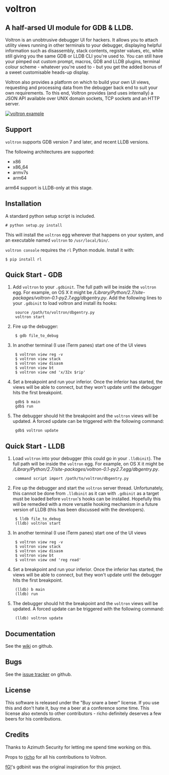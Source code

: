 voltron
=======

A half-arsed UI module for GDB & LLDB.
--------------------------------------

Voltron is an unobtrusive debugger UI for hackers. It allows you to attach utility views running in other terminals to your debugger, displaying helpful information such as disassembly, stack contents, register values, etc, while still giving you the same GDB or LLDB CLI you're used to. You can still have your pimped out custom prompt, macros, GDB and LLDB plugins, terminal colour scheme - whatever you're used to - but you get the added bonus of a sweet customisable heads-up display.

Voltron also provides a platform on which to build your own UI views, requesting and processing data from the debugger back end to suit your own requirements. To this end, Voltron provides (and uses internally) a JSON API available over UNIX domain sockets, TCP sockets and an HTTP server.

[![voltron example](http://ho.ax/voltron.png)](#example)

Support
-------

`voltron` supports GDB version 7 and later, and recent LLDB versions.

The following architectures are supported:
* x86
* x86_64
* armv7s
* arm64

arm64 support is LLDB-only at this stage.

Installation
------------

A standard python setup script is included.

    # python setup.py install

This will install the `voltron` egg wherever that happens on your system, and an executable named `voltron` to `/usr/local/bin/`.

`voltron console` requires the `rl` Python module. Install it with:

    $ pip install rl

Quick Start - GDB
-----------------

1. Add `voltron` to your `.gdbinit`. The full path will be inside the `voltron` egg. For example, on OS X it might be */Library/Python/2.7/site-packages/voltron-0.1-py2.7.egg/dbgentry.py*. Add the following lines to your `.gdbinit` to load voltron and install its hooks:

        source /path/to/voltron/dbgentry.py
        voltron start

2. Fire up the debugger:

        $ gdb file_to_debug

3. In another terminal (I use iTerm panes) start one of the UI views

        $ voltron view reg -v
        $ voltron view stack
        $ voltron view disasm
        $ voltron view bt
        $ voltron view cmd 'x/32x $rip'

4. Set a breakpoint and run your inferior. Once the inferior has started, the views will be able to connect, but they won't update until the debugger hits the first breakpoint.

        gdb$ b main
        gdb$ run

5. The debugger should hit the breakpoint and the `voltron` views will be updated. A forced update can be triggered with the following command:

        gdb$ voltron update

Quick Start - LLDB
------------------

1. Load `voltron` into your debugger (this could go in your `.lldbinit`). The full path will be inside the `voltron` egg. For example, on OS X it might be */Library/Python/2.7/site-packages/voltron-0.1-py2.7.egg/dbgentry.py*.

        command script import /path/to/voltron/dbgentry.py

2. Fire up the debugger and start the `voltron` server thread. Unfortunately, this cannot be done from `.lldbinit` as it can with `.gdbinit` as a target must be loaded before `voltron`'s hooks can be installed. Hopefully this will be remedied with a more versatile hooking mechanism in a future version of LLDB (this has been discussed with the developers).

        $ lldb file_to_debug
        (lldb) voltron start

3. In another terminal (I use iTerm panes) start one of the UI views

        $ voltron view reg -v
        $ voltron view stack
        $ voltron view disasm
        $ voltron view bt
        $ voltron view cmd 'reg read'

4. Set a breakpoint and run your inferior. Once the inferior has started, the views will be able to connect, but they won't update until the debugger hits the first breakpoint.

        (lldb) b main
        (lldb) run

5. The debugger should hit the breakpoint and the `voltron` views will be updated. A forced update can be triggered with the following command:

        (lldb) voltron update

Documentation
-------------

See the [wiki](https://github.com/snare/voltron/wiki) on github.

Bugs
----

See the [issue tracker](https://github.com/snare/voltron/issues) on github.

License
-------

This software is released under the "Buy snare a beer" license. If you use this and don't hate it, buy me a beer at a conference some time. This license also extends to other contributors - richo definitely deserves a few beers for his contributions.

Credits
-------

Thanks to Azimuth Security for letting me spend time working on this.

Props to [richo](http://github.com/richo) for all his contributions to Voltron.

[fG!](http://github.com/gdbinit)'s gdbinit was the original inspiration for this project.
